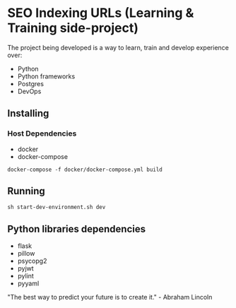 # SEO Indexing URLs (Learning & Training side-project)

The project being developed is a way to learn, train and develop experience over: 
- Python
- Python frameworks 
- Postgres 
- DevOps

## Installing

### Host Dependencies

- docker
- docker-compose

```shell
docker-compose -f docker/docker-compose.yml build
```

## Running

```shell
sh start-dev-environment.sh dev
```

## Python libraries dependencies
  - flask  
  - pillow
  - psycopg2
  - pyjwt
  - pylint
  - pyyaml

"The best way to predict your future is to create it." - Abraham Lincoln
